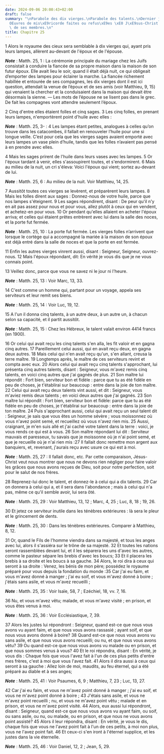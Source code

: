 ```yaml
---
date: 2024-09-06 20:00:43+02:00
draft: false
summary: "\nParabole des dix vierges.\nParabole des talents.\nDernier jugement.\n\
  OEuvres de mis\xE9ricorde faites ou refus\xE9es \xE0 J\xE9sus-Christ dans la personne\
  \ de ses membres.\n"
title: Chapitre 25
---
```





1 Alors le royaume des cieux sera semblable à dix vierges qui, ayant pris leurs lampes, allèrent au-devant de l'époux et de l'épouse.

***Note*** :  Matth. 25, 1 : La cérémonie principale du mariage chez les Juifs consistait à conduire la fiancée de sa propre maison dans la maison de son futur époux. Elle avait lieu le soir, quand il était déjà nuit, ce qui obligeait d’emporter des lampes pour éclairer la marche. La fiancée richement habillée et entourée de ses compagnes, les dix vierges dont il est ici question, attendait la venue de l’époux et de ses amis (voir Matthieu, 9, 15) qui venaient la chercher et la conduisaient dans la maison qui devait être désormais la sienne. ― Les mots de l’épouse ne se lisent pas dans le grec. De fait les compagnes vont attendre seulement l’époux.

2 Cinq d'entre elles étaient folles et cinq sages. 3 Les cinq folles, en prenant leurs lampes, n'emportèrent point d'huile avec elles :

***Note*** :  Matth. 25, 3- : 4 Les lampes étant petites, analogues à celles qu’on trouve dans les catacombes, il fallait en renouveler l’huile pour une si longue veille. C’est pour cela que les vierges sages avaient emporté avec leurs lampes un vase plein d’huile, tandis que les folles n’avaient pas pensé à en prendre avec elles.

4 Mais les sages prirent de l'huile dans leurs vases avec les lampes. 5 Or l'époux tardant à venir, elles s'assoupirent toutes, et s'endormirent. 6 Mais au milieu de la nuit, un cri s'éleva: Voici l'époux qui vient; sortez au-devant de lui.

***Note*** :  Matth. 25, 6 : Au milieu de la nuit. Voir Matthieu, 14, 25.

7 Aussitôt toutes ces vierges se levèrent, et préparèrent leurs lampes. 8 Mais les folles dirent aux sages : Donnez-nous de votre huile, parce que nos lampes s'éteignent. 9 Les sages répondirent, disant : De peur qu'il n'y en ait pas assez pour nous et pour vous, allez plutôt à ceux qui en vendent, et achetez-en pour vous. 10 Or pendant qu'elles allaient en acheter l'époux arriva; et celles qui étaient prêtes entrèrent avec lui dans la salle des noces, et la porte fut fermée.

***Note*** :  Matth. 25, 10 : La porte fut fermée. Les vierges folles n’arrivent que lorsque le cortège qui a accompagné la mariée à la maison de son époux est déjà entré dans la salle de noces et que la porte en est fermée.

11 Enfin les autres vierges vinrent aussi, disant : Seigneur, Seigneur, ouvrez-nous. 12 Mais l'époux répondant, dit: En vérité je vous dis que je ne vous connais point.


13 Veillez donc, parce que vous ne savez ni le jour ni l'heure.

***Note*** :  Matth. 25, 13 : Voir Marc, 13, 33.


14 C'est comme un homme qui, partant pour un voyage, appela ses serviteurs et leur remit ses biens.

***Note*** :  Matth. 25, 14 : Voir Luc, 19, 12.

15 A l'un il donna cinq talents, à un autre deux, à un autre un, à chacun selon sa capacité, et il partit aussitôt.

***Note*** :  Matth. 25, 15 : Chez les Hébreux, le talent valait environ 4414 francs (en 1900).

16 Or celui qui avait reçu les cinq talents s'en alla, les fit valoir et en gagna cinq autres. 17 Pareillement celui aussi, qui en avait reçu deux, en gagna deux autres. 18 Mais celui qui n'en avait reçu qu'un, s'en allant, creusa la terre maître. 19 Longtemps après, le maître de ces serviteurs revint et compta avec eux. 20 Alors celui qui avait reçu cinq talents s'approchant, lui présenta cinq autres talents, disant : Seigneur, vous m'avez remis cinq talents, en voici cinq autres que j'ai gagnés de plus. 21 Son maître lui répondit : Fort bien, serviteur bon et fidèle : parce que tu as été fidèle en peu de choses, je t'établirai sur beaucoup : entre dans la joie de ton maître. 22 Celui qui avait reçu deux talents vint aussi, et dit : Seigneur, vous m'aviez remis deux talents ; en voici deux autres que j'ai gagnés. 23 Son maître lui répondit : Fort bien, serviteur bon et fidèle: parce que tu as été fidèle en peu de choses, je t'établirai sur beaucoup : entre dans la joie de ton maître. 24 Puis s'approchant aussi,
celui qui avait reçu un seul talent dit : Seigneur, je sais que vous êtes un homme sévère ; vous moissonnez où vous n'avez point semé, et recueillez où vous n'avez rien mis. 25 Aussi, craignant, je m'en suis allé et j'ai caché votre talent dans la terre : voici, je vous rends ce qui est à vous. 26 Son maître répondant lui dit : Serviteur mauvais et paresseux, tu savais que je moissonne où je n'ai point semé, et que je recueille où je n'ai rien mis :27 Il fallait donc remettre mon argent aux banquiers, et, revenant, j'aurais reçu avec usure ce qui est à moi.

***Note*** :  Matth. 25, 27 : Il fallait donc, etc. Par cette comparaison, Jésus-Christ veut nous montrer que nous ne devons rien négliger pour faire valoir les grâces que nous avons reçues de Dieu, soit pour notre perfection, soit pour le salut de nos frères.

28 Reprenez-lui donc le talent, et donnez-le à celui qui a dix talents. 29 Car on donnera à celui qui a, et il sera dans l'abondance ; mais à celui qui n'a pas, même ce qu'il semble avoir, lui sera ôté.

***Note*** :  Matth. 25, 29 : Voir Matthieu, 13, 12 ; Marc, 4, 25 ; Luc, 8, 18 ; 19, 26.

30 Et jetez ce serviteur inutile dans les ténèbres extérieures : là sera le pleur et le grincement de dents.

***Note*** :  Matth. 25, 30 : Dans les ténèbres extérieures. Comparer à Matthieu, 8, 12.


31 Or, quand le Fils de l'homme viendra dans sa majesté, et tous les anges avec lui, alors il s'assiéra sur le trône de sa majesté. 32 Et toutes les nations seront rassemblées devant lui, et il les séparera les uns d'avec les autres, comme le pasteur sépare les brebis d'avec les boucs; 33 Et il placera les brebis à sa droite et les boucs à sa gauche. 34 Alors, le roi dira à ceux qui seront à sa droite : Venez, les bénis de mon père; possédez le royaume préparé pour vous depuis la fondation du monde :35 Car j'ai eu faim, et vous m'avez donné à manger ; j'ai eu soif, et vous m'avez donné à boire ; j'étais sans asile, et vous m'avez recueilli ;

***Note*** :  Matth. 25, 35 : Voir Isaïe, 58, 7 ; Ezéchiel, 18, vv. 7, 16.

36 Nu, et vous m'avez vêtu; malade, et vous m'avez visité ; en prison, et vous êtes venus à moi.

***Note*** :  Matth. 25, 36 : Voir Ecclésiastique, 7, 39.

37 Alors les justes lui répondront : Seigneur, quand est-ce que nous vous avons vu ayant faim, et que nous vous avons rassasié ; ayant soif, et que nous vous avons donné à boire? 38 Quand est-ce que nous vous avons vu sans asile, et que nous vous avons recueilli; ou nu, et que nous vous avons vêtu? 39 Ou quand est-ce que nous vous avons vu malade ou en prison, et que nous sommes venus à vous? 40 Et le roi répondra, disant : En vérité, je vous dis : Chaque fois que vous l'avez fait à l'un de ces plus petits d'entre mes frères, c'est à moi que vous l'avez fait. 41 Alors il dira aussi à ceux qui seront à sa gauche : Allez loin de moi, maudits, au feu éternel, qui a été préparé au diable et à ses anges;

***Note*** :  Matth. 25, 41 : Voir Psaumes, 6, 9 ; Matthieu, 7, 23 ; Luc, 13, 27.

42 Car j'ai eu faim, et vous ne m'avez point donné à manger ; j'ai eu soif, et vous ne m'avez point donné à boire ; 43 J'étais sans asile, et vous ne m'avez point recueilli ; nu, et vous ne m'avez point vêtu ; malade et en prison, et vous ne m'avez point visité. 44 Alors, eux aussi lui répondront, disant : Seigneur, quand est-ce que nous vous avons vu ayant faim, ou soif, ou sans asile, ou nu, ou malade, ou en prison, et que nous ne vous avons point assisté? 45 Alors il leur répondra, disant : En vérité, je vous le dis, chaque fois que vous ne l'avez point fait à l'un de ces petits, à moi non plus, vous ne l'avez point fait. 46 Et ceux-ci s'en iront à l'éternel supplice, et les justes dans la vie éternelle.

***Note*** :  Matth. 25, 46 : Voir Daniel, 12, 2 ; Jean, 5, 29.

